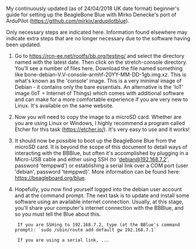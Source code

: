 My continuously updated (as of 24/04/2018 UK date format) beginner's guide for setting up the BeagleBone Blue with Mirko Denecke's port of ArduPilot (https://github.com/mirkix/ardupilotblue).

Only necessary steps are indicated here. Information found elsewhere may indicate extra steps that are no longer necessary due to the software having been updated.

1) Go to https://rcn-ee.net/rootfs/bb.org/testing/ and select the directory named with the latest date. Then click on the stretch-console directory. You'll see a number of files here. Download the file named something like bone-debian-V.V-console-armhf-20YY-MM-DD-1gb.img.xz. This is what's known as the 'console' image. This is a very minimal image of Debian - it contains only the bare essentials. An alternative is the 'IoT' image (IoT = Internet of Things) which comes with additional software and can make for a more comfortable experience if you are very new to Linux. It's available on the same website.

2) Now you will need to copy the image to a microSD card. Whether are you are using Linux or Windows, I highly recommend a program called Etcher for this task (https://etcher.io/). It's very easy to use and it works!

3) It should now be possible to boot up the BeagleBone Blue from the microSD card. It is beyond the scope of this document to detail ways of interacting with the BBBlue, but often it's accomplished by plugging in a Micro-USB cable and either using SSH (to 'debian@192.168.7.2', password 'temppwd') or establishing a serial link over a COM port (user 'debian', password 'temppwd)'. More information can be found here: https://beagleboard.org/blue.

4) Hopefully, you now find yourself logged into the debian user account and at the command prompt. The next task is to update and install some software using an available internet connection. Usually, at this stage, you'll share your computer's internet connection with the BBBlue, and so you must tell the Blue about this.

        If you are SSHing to 192.168.7.2, type (at the BBlue's command prompt): `sudo /sbin/route add default gw 192.168.7.1`
        
        If you are using a serial link, ... 
